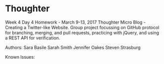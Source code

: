 # Thoughter

Week 4 Day 4 Homework - March 9-13, 2017
Thoughter Micro Blog - Creating a Twitter-like Website.
Group project focussing on GitHub protocol for branching, merging,
and pull requests, practicing with jQuery, and using a REST API
for verification.

Authors: Sara Basile
         Sarah Smith
         Jennifer Oakes
         Steven Strasburg

Known Issues:

